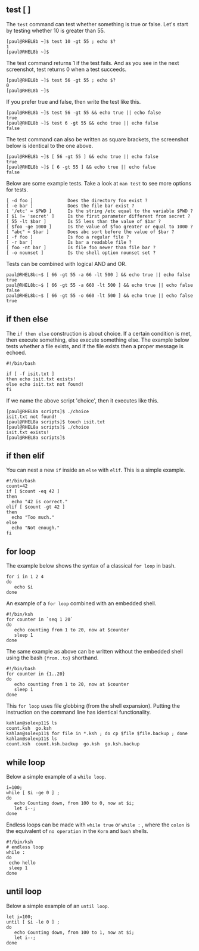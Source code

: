 ## test \[ \]

The `test` command can test whether something is true or
false. Let\'s start by testing whether 10 is greater than 55.

    [paul@RHEL8b ~]$ test 10 -gt 55 ; echo $?
    1
    [paul@RHEL8b ~]$

The test command returns 1 if the test fails. And as you see in the next
screenshot, test returns 0 when a test succeeds.

    [paul@RHEL8b ~]$ test 56 -gt 55 ; echo $?
    0
    [paul@RHEL8b ~]$

If you prefer true and false, then write the test like this.

    [paul@RHEL8b ~]$ test 56 -gt 55 && echo true || echo false
    true
    [paul@RHEL8b ~]$ test 6 -gt 55 && echo true || echo false
    false

The test command can also be written as square brackets,
the screenshot below is identical to the one above.

    [paul@RHEL8b ~]$ [ 56 -gt 55 ] && echo true || echo false
    true
    [paul@RHEL8b ~]$ [ 6 -gt 55 ] && echo true || echo false
    false

Below are some example tests. Take a look at `man test` to see more
options for tests.

    [ -d foo ]             Does the directory foo exist ?
    [ -e bar ]             Does the file bar exist ?
    [ '/etc' = $PWD ]      Is the string /etc equal to the variable $PWD ?
    [ $1 != 'secret' ]     Is the first parameter different from secret ?
    [ 55 -lt $bar ]        Is 55 less than the value of $bar ?
    [ $foo -ge 1000 ]      Is the value of $foo greater or equal to 1000 ?
    [ "abc" < $bar ]       Does abc sort before the value of $bar ?
    [ -f foo ]             Is foo a regular file ?
    [ -r bar ]             Is bar a readable file ?
    [ foo -nt bar ]        Is file foo newer than file bar ?
    [ -o nounset ]         Is the shell option nounset set ?

Tests can be combined with logical AND and OR.

    paul@RHEL8b:~$ [ 66 -gt 55 -a 66 -lt 500 ] && echo true || echo false
    true
    paul@RHEL8b:~$ [ 66 -gt 55 -a 660 -lt 500 ] && echo true || echo false
    false
    paul@RHEL8b:~$ [ 66 -gt 55 -o 660 -lt 500 ] && echo true || echo false
    true

## if then else

The `if then else` construction is about choice. If a
certain condition is met, then execute something, else execute something
else. The example below tests whether a file exists, and if the file
exists then a proper message is echoed.

    #!/bin/bash

    if [ -f isit.txt ]
    then echo isit.txt exists!
    else echo isit.txt not found!
    fi

If we name the above script \'choice\', then it executes like this.

    [paul@RHEL8a scripts]$ ./choice 
    isit.txt not found!
    [paul@RHEL8a scripts]$ touch isit.txt
    [paul@RHEL8a scripts]$ ./choice 
    isit.txt exists!
    [paul@RHEL8a scripts]$

## if then elif

You can nest a new `if` inside an `else` with `elif`. This
is a simple example.

    #!/bin/bash
    count=42
    if [ $count -eq 42 ]
    then
      echo "42 is correct."
    elif [ $count -gt 42 ]
    then
      echo "Too much."
    else
      echo "Not enough."
    fi

## for loop

The example below shows the syntax of a classical
`for loop` in bash.

    for i in 1 2 4
    do
       echo $i
    done

An example of a `for loop` combined with an embedded shell.

    #!/bin/ksh
    for counter in `seq 1 20`
    do
       echo counting from 1 to 20, now at $counter
       sleep 1
    done

The same example as above can be written without the embedded shell
using the bash `{from..to}` shorthand.

    #!/bin/bash
    for counter in {1..20}
    do
       echo counting from 1 to 20, now at $counter
       sleep 1
    done

This `for loop` uses file globbing (from the shell expansion). Putting
the instruction on the command line has identical functionality.

    kahlan@solexp11$ ls
    count.ksh  go.ksh
    kahlan@solexp11$ for file in *.ksh ; do cp $file $file.backup ; done
    kahlan@solexp11$ ls                                                 
    count.ksh  count.ksh.backup  go.ksh  go.ksh.backup 

## while loop

Below a simple example of a `while loop`.

    i=100;
    while [ $i -ge 0 ] ;
    do
       echo Counting down, from 100 to 0, now at $i;
       let i--;
    done

Endless loops can be made with `while true` or `while :` , where the
`colon` is the equivalent of `no operation` in the `Korn` and `bash`
shells.

    #!/bin/ksh
    # endless loop
    while :
    do
     echo hello
     sleep 1
    done

## until loop

Below a simple example of an `until loop`.

    let i=100;
    until [ $i -le 0 ] ;
    do
       echo Counting down, from 100 to 1, now at $i;
       let i--;
    done

